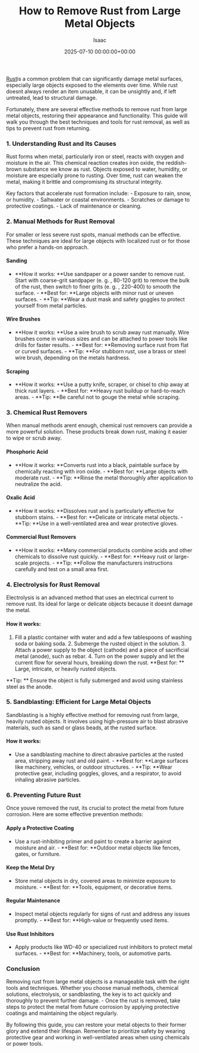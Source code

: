 ﻿---
title: How to Remove Rust from Large Metal Objects
description: Rust is a common problem that can significantly damage metal surfaces, especially large objects exposed to the elements over time.
slug: /how-to-remove-rust-from-large-metal-objects/
date: 2025-07-10 00:00:00+00:00
lastmod: 2025-07-10 00:00:00+03:00
author: Isaac
categories:

- Guide
tags:

- guide

- rust

- large
layout: post
---

[Rust](https://pestpolicy.com/can-you-paint-over-rust/)is a common problem that can significantly damage metal surfaces, especially large objects exposed to the elements over time. While rust doesnt always render an item unusable, it can be unsightly and, if left untreated, lead to structural damage.

Fortunately, there are several effective methods to remove rust from large metal objects, restoring their appearance and functionality. This guide will walk you through the best techniques and tools for rust removal, as well as tips to prevent rust from returning.

###  **1. Understanding Rust and Its Causes**

Rust forms when metal, particularly iron or steel, reacts with oxygen and moisture in the air. This chemical reaction creates iron oxide, the reddish-brown substance we know as rust. Objects exposed to water, humidity, or moisture are especially prone to rusting. Over time, rust can weaken the metal, making it brittle and compromising its structural integrity.

Key factors that accelerate rust formation include: - Exposure to rain, snow, or humidity. - Saltwater or coastal environments. - Scratches or damage to protective coatings. - Lack of maintenance or cleaning.

###  **2. Manual Methods for Rust Removal**

For smaller or less severe rust spots, manual methods can be effective. These techniques are ideal for large objects with localized rust or for those who prefer a hands-on approach.

####  **Sanding**

- **How it works: **Use sandpaper or a power sander to remove rust. Start with coarse-grit sandpaper (e. g. , 80-120 grit) to remove the bulk of the rust, then switch to finer grits (e. g. , 220-400) to smooth the surface. - **Best for: **Large objects with minor rust or uneven surfaces. - **Tip: **Wear a dust mask and safety goggles to protect yourself from metal particles.

####  **Wire Brushes**

- **How it works: **Use a wire brush to scrub away rust manually. Wire brushes come in various sizes and can be attached to power tools like drills for faster results. - **Best for: **Removing surface rust from flat or curved surfaces. - **Tip: **For stubborn rust, use a brass or steel wire brush, depending on the metals hardness.

####  **Scraping**

- **How it works: **Use a putty knife, scraper, or chisel to chip away at thick rust layers. - **Best for: **Heavy rust buildup or hard-to-reach areas. - **Tip: **Be careful not to gouge the metal while scraping.

###  **3. Chemical Rust Removers**

When manual methods arent enough, chemical rust removers can provide a more powerful solution. These products break down rust, making it easier to wipe or scrub away.

####  **Phosphoric Acid**

- **How it works: **Converts rust into a black, paintable surface by chemically reacting with iron oxide. - **Best for: **Large objects with moderate rust. - **Tip: **Rinse the metal thoroughly after application to neutralize the acid.

####  **Oxalic Acid**

- **How it works: **Dissolves rust and is particularly effective for stubborn stains. - **Best for: **Delicate or intricate metal objects. - **Tip: **Use in a well-ventilated area and wear protective gloves.

####  **Commercial Rust Removers**

- **How it works: **Many commercial products combine acids and other chemicals to dissolve rust quickly. - **Best for: **Heavy rust or large-scale projects. - **Tip: **Follow the manufacturers instructions carefully and test on a small area first.

###  **4. Electrolysis for Rust Removal**

Electrolysis is an advanced method that uses an electrical current to remove rust. Its ideal for large or delicate objects because it doesnt damage the metal.

####  **How it works:**

1. Fill a plastic container with water and add a few tablespoons of washing soda or baking soda. 2. Submerge the rusted object in the solution. 3. Attach a power supply to the object (cathode) and a piece of sacrificial metal (anode), such as rebar. 4. Turn on the power supply and let the current flow for several hours, breaking down the rust. **Best for: ** Large, intricate, or heavily rusted objects.

**Tip: ** Ensure the object is fully submerged and avoid using stainless steel as the anode.

###  **5. Sandblasting: Efficient for Large Metal Objects**

Sandblasting is a highly effective method for removing rust from large, heavily rusted objects. It involves using high-pressure air to blast abrasive materials, such as sand or glass beads, at the rusted surface.

####  **How it works:**

- Use a sandblasting machine to direct abrasive particles at the rusted area, stripping away rust and old paint. - **Best for: **Large surfaces like machinery, vehicles, or outdoor structures. - **Tip: **Wear protective gear, including goggles, gloves, and a respirator, to avoid inhaling abrasive particles.

###  **6. Preventing Future Rust**

Once youve removed the rust, its crucial to protect the metal from future corrosion. Here are some effective prevention methods:

####  **Apply a Protective Coating**

- Use a rust-inhibiting primer and paint to create a barrier against moisture and air. - **Best for: **Outdoor metal objects like fences, gates, or furniture.

####  **Keep the Metal Dry**

- Store metal objects in dry, covered areas to minimize exposure to moisture. - **Best for: **Tools, equipment, or decorative items.

####  **Regular Maintenance**

- Inspect metal objects regularly for signs of rust and address any issues promptly. - **Best for: **High-value or frequently used items.

####  **Use Rust Inhibitors**

- Apply products like WD-40 or specialized rust inhibitors to protect metal surfaces. - **Best for: **Machinery, tools, or automotive parts.

###  **Conclusion**

Removing rust from large metal objects is a manageable task with the right tools and techniques. Whether you choose manual methods, chemical solutions, electrolysis, or sandblasting, the key is to act quickly and thoroughly to prevent further damage. - Once the rust is removed, take steps to protect the metal from future corrosion by applying protective coatings and maintaining the object regularly.

By following this guide, you can restore your metal objects to their former glory and extend their lifespan. Remember to prioritize safety by wearing protective gear and working in well-ventilated areas when using chemicals or power tools.

